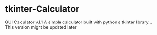 # tkinter-Calculator
GUI Calculator v.1.1
A simple calculator built with python's tkinter library... This version might be updated later

